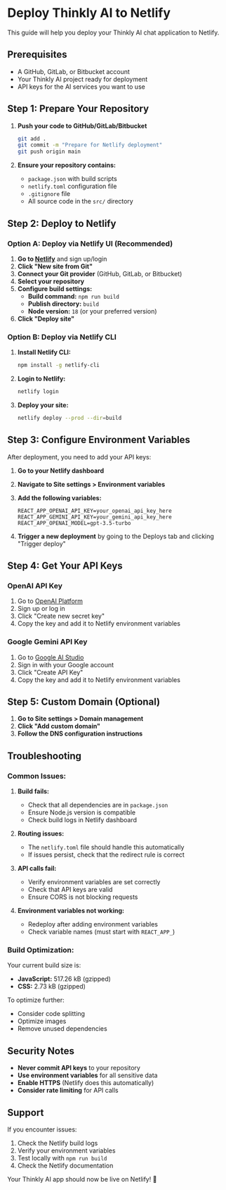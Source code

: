 # Deploy Thinkly AI to Netlify

This guide will help you deploy your Thinkly AI chat application to Netlify.

## Prerequisites

- A GitHub, GitLab, or Bitbucket account
- Your Thinkly AI project ready for deployment
- API keys for the AI services you want to use

## Step 1: Prepare Your Repository

1. **Push your code to GitHub/GitLab/Bitbucket**
   ```bash
   git add .
   git commit -m "Prepare for Netlify deployment"
   git push origin main
   ```

2. **Ensure your repository contains:**
   - `package.json` with build scripts
   - `netlify.toml` configuration file
   - `.gitignore` file
   - All source code in the `src/` directory

## Step 2: Deploy to Netlify

### Option A: Deploy via Netlify UI (Recommended)

1. **Go to [Netlify](https://netlify.com)** and sign up/login
2. **Click "New site from Git"**
3. **Connect your Git provider** (GitHub, GitLab, or Bitbucket)
4. **Select your repository**
5. **Configure build settings:**
   - **Build command:** `npm run build`
   - **Publish directory:** `build`
   - **Node version:** `18` (or your preferred version)
6. **Click "Deploy site"**

### Option B: Deploy via Netlify CLI

1. **Install Netlify CLI:**
   ```bash
   npm install -g netlify-cli
   ```

2. **Login to Netlify:**
   ```bash
   netlify login
   ```

3. **Deploy your site:**
   ```bash
   netlify deploy --prod --dir=build
   ```

## Step 3: Configure Environment Variables

After deployment, you need to add your API keys:

1. **Go to your Netlify dashboard**
2. **Navigate to Site settings > Environment variables**
3. **Add the following variables:**

   ```
   REACT_APP_OPENAI_API_KEY=your_openai_api_key_here
   REACT_APP_GEMINI_API_KEY=your_gemini_api_key_here
   REACT_APP_OPENAI_MODEL=gpt-3.5-turbo
   ```

4. **Trigger a new deployment** by going to the Deploys tab and clicking "Trigger deploy"

## Step 4: Get Your API Keys

### OpenAI API Key
1. Go to [OpenAI Platform](https://platform.openai.com/api-keys)
2. Sign up or log in
3. Click "Create new secret key"
4. Copy the key and add it to Netlify environment variables

### Google Gemini API Key
1. Go to [Google AI Studio](https://makersuite.google.com/app/apikey)
2. Sign in with your Google account
3. Click "Create API Key"
4. Copy the key and add it to Netlify environment variables

## Step 5: Custom Domain (Optional)

1. **Go to Site settings > Domain management**
2. **Click "Add custom domain"**
3. **Follow the DNS configuration instructions**

## Troubleshooting

### Common Issues:

1. **Build fails:**
   - Check that all dependencies are in `package.json`
   - Ensure Node.js version is compatible
   - Check build logs in Netlify dashboard

2. **Routing issues:**
   - The `netlify.toml` file should handle this automatically
   - If issues persist, check that the redirect rule is correct

3. **API calls fail:**
   - Verify environment variables are set correctly
   - Check that API keys are valid
   - Ensure CORS is not blocking requests

4. **Environment variables not working:**
   - Redeploy after adding environment variables
   - Check variable names (must start with `REACT_APP_`)

### Build Optimization:

Your current build size is:
- **JavaScript:** 517.26 kB (gzipped)
- **CSS:** 2.73 kB (gzipped)

To optimize further:
- Consider code splitting
- Optimize images
- Remove unused dependencies

## Security Notes

- **Never commit API keys** to your repository
- **Use environment variables** for all sensitive data
- **Enable HTTPS** (Netlify does this automatically)
- **Consider rate limiting** for API calls

## Support

If you encounter issues:
1. Check the Netlify build logs
2. Verify your environment variables
3. Test locally with `npm run build`
4. Check the Netlify documentation

Your Thinkly AI app should now be live on Netlify! 🚀 